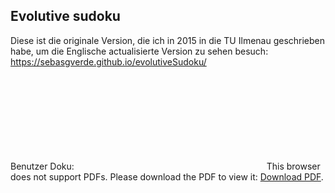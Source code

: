 ## Evolutive sudoku
Diese ist die originale Version, die ich in 2015 in die TU Ilmenau geschrieben habe, um die Englische actualisierte Version zu sehen besuch: https://sebasgverde.github.io/evolutiveSudoku/

Benutzer Doku:
<object data="http://sebasgverde.github.io/EvolutiveSudokuDeutsch/Benutzer%20Doku.pdf" type="application/pdf" width="700px" height="700px">
    <embed src="http://sebasgverde.github.io/EvolutiveSudokuDeutsch/Benutzer%20Doku.pdf">
        This browser does not support PDFs. Please download the PDF to view it: <a href="http://sebasgverde.github.io/EvolutiveSudokuDeutsch/Benutzer%20Doku.pdf">Download PDF</a>.</p>
    </embed>
</object>
